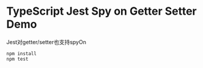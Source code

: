 TypeScript Jest Spy on Getter Setter Demo
===========================

Jest对getter/setter也支持spyOn

```
npm install
npm test
```
